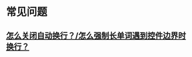 # 常见问题
## [怎么关闭自动换行？/怎么强制长单词遇到控件边界时换行？](https://geek-docs.com/css/css-ask-answer/234_css_how_to_turn_off_word_wrapping_in_html.html#:~:text=%E9%80%9A%E8%BF%87%E4%BD%BF%E7%94%A8CSS%E5%B1%9E%E6%80%A7%20white-space%3A%20nowrap%20%E3%80%81%20nowrap,%E3%80%81%20word-wrap%3A%20break-word%20%E3%80%81%20%3Cpre%3E%20%E6%A0%87%E7%AD%BE%E6%88%96flexbox%E5%B8%83%E5%B1%80%EF%BC%8C%E6%88%91%E4%BB%AC%E5%8F%AF%E4%BB%A5%E7%A6%81%E7%94%A8HTML%E4%B8%AD%E7%9A%84%E6%8D%A2%E8%A1%8C%E3%80%82)
